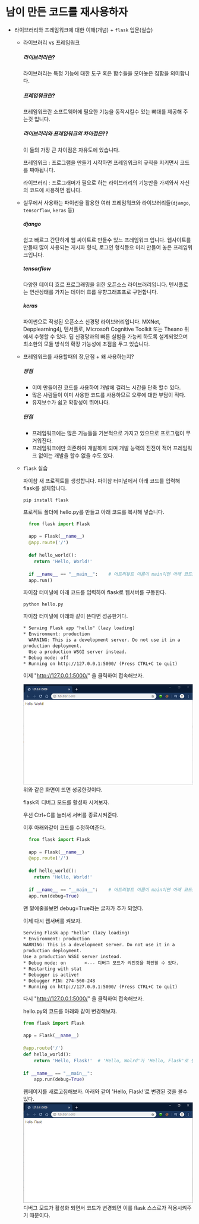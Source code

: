 # 남이 만든 코드를 재사용하자 
+ 라이브러리와 프레임워크에 대한 이해(개념) + `flask` 입문(실습)

  - 라이브러리 vs 프레임워크
    ##### 라이브러리란?
    라이브러리는 특정 기능에 대한 도구 혹은 함수들을 모아놓은 집합을 의미합니다.
    ##### 프레임워크란?
    프레임워크란 소프트웨어에 필요한 기능을 동작시킬수 있는 뼈대를 제공해 주는것 입니다.
    ##### 라이브러리와 프레임워크의 차이점은??
    이 둘의 가장 큰 차이점은 자유도에 있습니다.
    
      프레임워크 : 프로그램을 만들기 시작하면 프레임워크의 규칙을 지키면서 코드를 짜야됩니다.
      
      라이브러리 : 프로그래머가 필요로 하는 라이브러리의 기능만을 가져와서 자신의 코드에 사용하면 됩니다.
    
    
  - 실무에서 사용하는 파이썬을 활용한 여러 프레임워크와 라이브러리들(`django`, `tensorflow`, `keras` 등)
    ##### django
    쉽고 빠르고 간단하게 웹 싸이트르 만들수 있느 프레임워크 입니다.
    웹사이트를 만들때 많이 사용되는 게시파 형식, 로그인 형식등으 미리 만들어 놓은 프레임워크입니다.
    
    ##### tensorflow
    다양한 데이터 흐르 프로그래밍을 위한 오픈소스 라이브러리입니다.
    텐서플로는 연산상태를 가지는 데이터 흐름 유향그래프프로 구현합니다.
    
    ##### keras
    파이썬으로 작성된 오픈소스 신경망 라이브러리입니다.
    MXNet, Depplearning4j, 텐서플로, Microsoft Cognitive Toolkit 또는 Theano 위에서 수행할 수 있다.
    딥 신경망과의 빠른 실험을 가능케 하도록 설계되었으며 최소한의 모듈 방식의 확장 가능성에 초점을 두고 있습니다.
    
    
  - 프레임워크를 사용할때의 장,단점 + 왜 사용하는지?
     ##### 장점
     * 이미 만들어진 코드를 사용하여 개발에 걸리느 시간을 단축 할수 있다.
     * 많은 사람들이 이미 사용한 코드를 사용하므로 오류에 대한 부담이 적다.
     * 유지보수가 쉽고 확장성이 뛰어나다.
     
     ##### 단점
     * 프레임워크에는 많은 기능들을 기본적으로 가지고 있으므로 프로그램이 무거워진다.
     * 프레임워크에만 의존하여 개발하게 되며 개발 능력의 진전이 적어 프레임워크 없이는 개발을 할수 없을 수도 있다.
     
     
  - `flask` 실습  
    
    파이참 새 프로젝트를 생성합니다.
    파이참 터미널에서 아래 코드를 입력해 flask를 설치합니다.
    ```
    pip install flask
    ```
    
    프로젝트 폴더에 hello.py를 만들고 아래 코드를 복사해 넣습니다.
    ```python
      from flask import Flask
      
      app = Flask(__name__)
      @app.route('/')
      
      def hello_world():
        return 'Hello, World!'
        
      if __name__ == "__main__":    # 어트리뷰트 이름이 main이면 아래 코드를 실행한다.          
      app.run()
    ```
      
    파이참 터미널에 아래 코드를 입력하여 flask로 웹서버를 구동한다.
    ```
    python hello.py
    ```
    
    파이참 터미널에 아래와 같이 뜬다면 성공한거다.
    ```
    * Serving Flask app "hello" (lazy loading)
    * Environment: production
      WARNING: This is a development server. Do not use it in a production deployment.
      Use a production WSGI server instead.
    * Debug mode: off
    * Running on http://127.0.0.1:5000/ (Press CTRL+C to quit)
    ```
    
    이제 "http://127.0.0.1:5000/" 을 클릭하여 접속해보자.
    
    ![hello_world](../7.library,framework/chrome_0.PNG)
    위와 같은 화면이 뜨면 성공한것이다.
    
    flask의 디버그 모드를 활성화 시켜보자.
    
    우선 Ctrl+C를 눌러서 서버를 종료시켜준다.
    
    이후 아래와같이 코드를 수정하여준다.
    ```python
      from flask import Flask
      
      app = Flask(__name__)
      @app.route('/')
      
      def hello_world():
        return 'Hello, World!'
        
      if __name__ == "__main__":    # 어트리뷰트 이름이 main이면 아래 코드를 실행한다.          
      app.run(debug=True)
    ```
    맨 밑에줄을보면 debug=True라는 글자가 추가 되었다.
    
    이제 다시 웹서버를 켜보자.
    ```
    Serving Flask app "hello" (lazy loading)
    * Environment: production
    WARNING: This is a development server. Do not use it in a production deployment.
    Use a production WSGI server instead.
    * Debug mode: on       <--- 디버그 모드가 켜진것을 확인할 수 있다.
    * Restarting with stat
    * Debugger is active!
    * Debugger PIN: 274-560-248
    * Running on http://127.0.0.1:5000/ (Press CTRL+C to quit)
    ```
    다시 "http://127.0.0.1:5000/" 을 클릭하여 접속해보자.
    
    hello.py의 코드를 아래와 같이 변경해보자.
    ```python
    from flask import Flask

    app = Flask(__name__)

    @app.route('/')
    def hello_world():
        return 'Hello, Flask!'  # 'Hello, Wolrd'가 'Hello, Flask'로 변경되었다.

    if __name__ == "__main__":
        app.run(debug=True)
    ```
    웹페이지를 새로고침해보자. 아래와 같이 'Hello, Flask!'로 변경된 것을 볼수 있다.
    ![hello_flask](../7.library,framework/chrome_1.PNG)
    디버그 모드가 활성화 되면서 코드가 변경되면 이를 flask 스스로가 적용시켜주기 때문이다.
